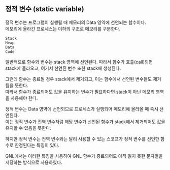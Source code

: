 ## 정적 변수 (static variable)    
  
정적 변수는 프로그램이 실행될 때 메모리의 Data 영역에 선언되는 함수이다.  
메모리에 올라간 프로세스는 이하의 구조로 메모리를 구분한다.  
  
    
    Stack
    Heap
    Data
    Code
    
    
일반적으로 함수와 변수는 stack 영역에 선언된다.
따라서 함수가 호출(call)되면 stack에 올라오고, 여기서 선언된 변수 또한 stack에 생성된다.  
  
그런데 함수는 종료될 경우 stack에서 제거되고, 이는 함수에서 선언된 변수들도 제거됨을 뜻한다.  
따라서 함수가 종료되어도 값을 유지하는 변수가 필요하다면 stack이 아닌 메모리 영역을 사용해야 한다.  
  
정적 변수는 Data 영역에 선언되므로 프로세스가 실행되어 메모리에 올라올 때 즉시 선언된다.  
이는 정적 변수가 전역 변수처럼 해당 변수가 선언된 함수가 stack에서 제거되어도 값을 유지할 수 있음을 뜻한다.  
  
하지만 정적 변수는 전역 변수와는 달리 사용할 수 있는 스코프가 정적 변수를 선언한 함수로 한정된다는 특징이 있다.  
    
GNL에서는 이러한 특징을 사용하여 GNL 함수가 종료되어도 아직 읽지 못한 문자열을 저장하는 방식으로 사용하였다.


